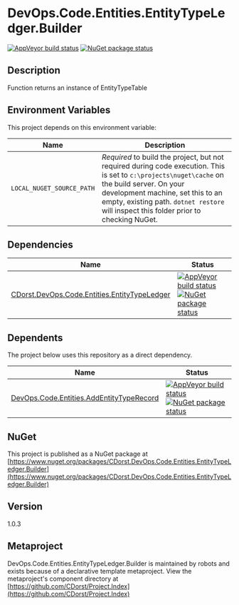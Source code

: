 # DevOps.Code.Entities.EntityTypeLedger.Builder

[![AppVeyor build status](https://img.shields.io/appveyor/ci/cdorst/devops-code-entities-entitytypeledger-builder.svg?label=AppVeyor&style=for-the-badge)](https://ci.appveyor.com/project/cdorst/devops-code-entities-entitytypeledger-builder)
[![NuGet package status](https://img.shields.io/nuget/v/CDorst.DevOps.Code.Entities.EntityTypeLedger.Builder.svg?label=NuGet&style=for-the-badge)](https://www.nuget.org/packages/CDorst.DevOps.Code.Entities.EntityTypeLedger.Builder)

## Description

Function returns an instance of EntityTypeTable

## Environment Variables

This project depends on this environment variable:

Name | Description
---- | -----------
`LOCAL_NUGET_SOURCE_PATH` | *Required* to build the project, but not required during code execution. This is set to `c:\projects\nuget\cache` on the build server. On your development machine, set this to an empty, existing path. `dotnet restore` will inspect this folder prior to checking NuGet.

## Dependencies

Name | Status
---- | ------
[CDorst.DevOps.Code.Entities.EntityTypeLedger](https://github.com/CDorst/DevOps.Code.Entities.EntityTypeLedger) | [![AppVeyor build status](https://img.shields.io/appveyor/ci/cdorst/devops-code-entities-entitytypeledger.svg?label=AppVeyor&style=flat-square)](https://ci.appveyor.com/project/cdorst/devops-code-entities-entitytypeledger) [![NuGet package status](https://img.shields.io/nuget/v/CDorst.DevOps.Code.Entities.EntityTypeLedger.svg?label=NuGet&style=flat-square)](https://www.nuget.org/packages/CDorst.DevOps.Code.Entities.EntityTypeLedger)

## Dependents

The project below uses this repository as a direct dependency.

Name | Status
---- | ------
[DevOps.Code.Entities.AddEntityTypeRecord](https://github.com/CDorst./DevOps.Code.Entities.AddEntityTypeRecord) | [![AppVeyor build status](https://img.shields.io/appveyor/ci/cdorst./devops-code-entities-addentitytyperecord.svg?label=AppVeyor&style=flat-square)](https://ci.appveyor.com/project/cdorst./devops-code-entities-addentitytyperecord) [![NuGet package status](https://img.shields.io/nuget/v/CDorst..DevOps.Code.Entities.AddEntityTypeRecord.svg?label=NuGet&style=flat-square)](https://www.nuget.org/packages/CDorst..DevOps.Code.Entities.AddEntityTypeRecord)

## NuGet


This project is published as a NuGet package at [https://www.nuget.org/packages/CDorst.DevOps.Code.Entities.EntityTypeLedger.Builder](https://www.nuget.org/packages/CDorst.DevOps.Code.Entities.EntityTypeLedger.Builder)

## Version

1.0.3

## Metaproject

DevOps.Code.Entities.EntityTypeLedger.Builder is maintained by robots and exists because of a declarative template metaproject. View the metaproject's component directory at [https://github.com/CDorst/Project.Index](https://github.com/CDorst/Project.Index)

